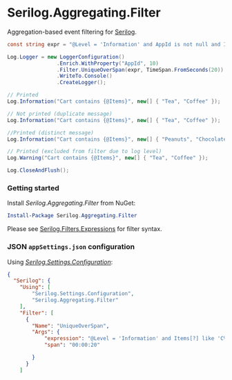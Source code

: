 # Serilog.Aggregating.Filter
Aggregation-based event filtering for [Serilog](https://serilog.net).

```csharp
const string expr = "@Level = 'Information' and AppId is not null and Items[?] like 'C%'";

Log.Logger = new LoggerConfiguration()
                .Enrich.WithProperty("AppId", 10)
                .Filter.UniqueOverSpan(expr, TimeSpan.FromSeconds(20))
                .WriteTo.Console()
                .CreateLogger();

// Printed
Log.Information("Cart contains {@Items}", new[] { "Tea", "Coffee" });

// Not printed (duplicate message)
Log.Information("Cart contains {@Items}", new[] { "Tea", "Coffee" });

//Printed (distinct message)
Log.Information("Cart contains {@Items}", new[] { "Peanuts", "Chocolate" });

// Printed (excluded from filter due to log level)
Log.Warning("Cart contains {@Items}", new[] { "Tea", "Coffee" });

Log.CloseAndFlush();
```

### Getting started

Install _Serilog.Aggregating.Filter_ from NuGet:

```powershell
Install-Package Serilog.Aggregating.Filter
```

Please see [Serilog.Filters.Expressions](https://github.com/serilog/serilog-filters-expressions) for filter syntax.

### JSON `appSettings.json` configuration

Using [_Serilog.Settings.Configuration_](https://github.com/serilog/serilog-settings-configuration):

```json
{
  "Serilog": {
    "Using": [
        "Serilog.Settings.Configuration",
        "Serilog.Aggregating.Filter"
    ],
    "Filter": [
      {
        "Name": "UniqueOverSpan",
        "Args": {
            "expression": "@Level = 'Information' and Items[?] like 'C%'",
            "span": "00:00:20"

        }
      }
    ]
```



